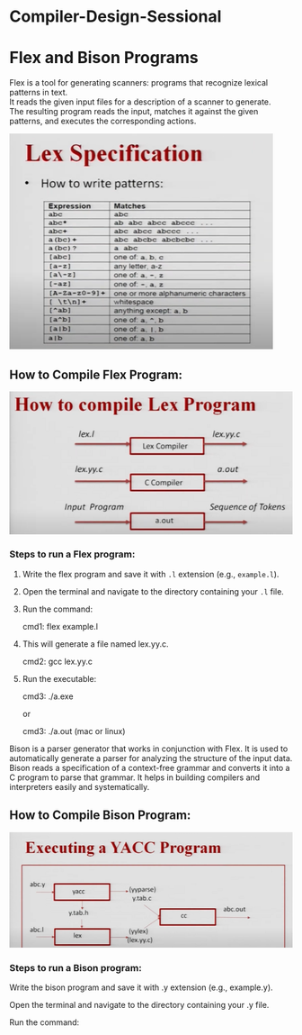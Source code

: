 # Compiler-Design-Sessional
# Flex and Bison Programs

Flex is a tool for generating scanners: programs that recognize lexical patterns in text.  
It reads the given input files for a description of a scanner to generate.  
The resulting program reads the input, matches it against the given patterns, and executes the corresponding actions.

![Lex Pattern](Images/Lex%20Pattern.PNG)

## How to Compile Flex Program:

![Compile Flex Program](Images/Compile%20Flex%20Program.PNG)

### Steps to run a Flex program:
1. Write the flex program and save it with `.l` extension (e.g., `example.l`).
2. Open the terminal and navigate to the directory containing your `.l` file.
3. Run the command:
   
   cmd1:   flex example.l
   
5. This will generate a file named lex.yy.c.

   cmd2: gcc lex.yy.c
   
7. Run the executable:

   cmd3: ./a.exe
   
   or

    cmd3: ./a.out (mac or linux)

Bison is a parser generator that works in conjunction with Flex.
It is used to automatically generate a parser for analyzing the structure of the input data.
Bison reads a specification of a context-free grammar and converts it into a C program to parse that grammar.
It helps in building compilers and interpreters easily and systematically.

## How to Compile Bison Program:
![Compile Flex Program](Images/Compile%20Yacc%20Program.PNG)

### Steps to run a Bison program:
Write the bison program and save it with .y extension (e.g., example.y).

Open the terminal and navigate to the directory containing your .y file.

Run the command:


   
